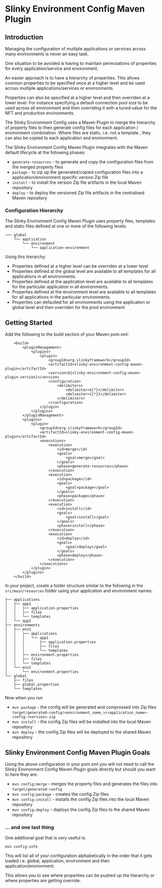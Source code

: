 # Slinky Environment Config Maven Plugin

## Introduction
Managing the configuration of multiple applications or services across many environments is never an easy task. 

One situation to be avoided is having to maintain permutations of properties for every application/service and environment.

An easier approach is to have a hierarchy of properties. This allows common properties to be specified once at a higher level and be used across multiple applications/services or environments. 

Properties can also be specified at a higher level and then overriden at a lower level. For instance specifying a default connection pool size to be used across all environment and then overriding it with a tuned value for the NFT and production environments. 

The Slinky Environment Config uses a Maven Plugin to merge the hierarchy of property files to then generate config files for each application / environment combination. Where files are static, i.e. not a template , they can also be copied to each application and environment.

The Slinky Environment Config Maven Plugin integrates with the Maven default lifecycle at the following phases:
*  `generate-resources`  - to generate and copy the configuration files from the merged property files
 *  `package` - to zip up the generated/copied configuration files into a application/environment specific version Zip file
 *  `install` - to install the version Zip file artifacts in the local Maven repository
 *  `deploy` - to deploy the versioned Zip file artifacts in the centralised Maven repository

### Configuration Hierarchy
The Slinky Environment Config Maven Plugin uses property files, templates and static files defined at one or more of the following levels:

```
─── global
    └── application
        └── environment
            └── application-environment
```


Using this hierarchy:
- Properties defined at a higher level can be overriden at a lower level
- Properties defined at the global level are available to all templates for all applications in all environments.  
- Properties defined at the application level are available to all templates for the particular application in all environments.  
- Properties defined at the environment level are available to all templates for all applications in the particular environments.  
- Properties can defaulted for all environments using the application or global level and then overriden for the prod environment

## Getting Started

Add the following to the build section of your Maven pom.xml:

```
    <build>
        <pluginManagement>
            <plugins>
                <plugin>
                    <groupId>org.slinkyframework</groupId>
                    <artifactId>slinky-environment-config-maven-plugin</artifactId>
                    <version>${slinky-environment-config-maven-plugin.version}</version>
                    <configuration>
                        <delimiters>
                            <delimiter>${*}</delimiter>
                            <delimiter>{{*}}</delimiter>
                        </delimiters>
                    </configuration>
                </plugin>
            </plugins>
        </pluginManagement>
        <plugins>
            <plugin>
                <groupId>org.slinkyframework</groupId>
                <artifactId>slinky-environment-config-maven-plugin</artifactId>
                <executions>
                    <execution>
                        <id>merge</id>
                        <goals>
                            <goal>merge</goal>
                        </goals>
                        <phase>generate-resources</phase>
                    </execution>
                    <execution>
                        <id>package</id>
                        <goals>
                            <goal>package</goal>
                        </goals>
                        <phase>package</phase>
                    </execution>
                    <execution>
                        <id>install</id>
                        <goals>
                            <goal>install</goal>
                        </goals>
                        <phase>install</phase>
                    </execution>
                    <execution>
                        <id>deploy</id>
                        <goals>
                            <goal>deploy</goal>
                        </goals>
                        <phase>deploy</phase>
                    </execution>
                </executions>
            </plugin>
        </plugins>
    </build>
```

In your project, create a folder structure similar to the following in the `src/main/resources` folder using your application and environment names:


```
├── applications
│   ├── app1
│   │   ├── application.properties
│   │   ├── files
│   │   └── templates
│   └── app2
├── environments
│   ├── env1
│   │   ├── applications
│   │   │   └── app1
│   │   │       ├── application.properties
│   │   │       ├── files
│   │   │       └── templates
│   │   ├── environment.properties
│   │   ├── files
│   │   └── templates
│   └── env2
│       └── environment.properties
└── global
    ├── files
    ├── global.properties
    └── templates
```

Now when you run 
- `mvn package` -  the config will be generated and compressed into Zip files `target/generated-config/<environment_name_>/<application_name>-config-<version>.zip`
- `mvn install` - the config Zip files will be installed into the local Maven repository
- `mvn deploy` - the config Zip files will be deployed to the shared Maven repository
 
## Slinky Environment Config Maven Plugin Goals

Using the above configuration in your pom.xml you will not need to call the Slinky Environment Config Maven Plugin goals directly but should you want to here they are:

- `mvn config:merge` - merges the property files and generates the files into `target/generated-config`
- `mvn config:package` - creates the config Zip files
- `mvn config:install` - installs the config Zip files into the local Maven repository
- `mvn config:deploy` - deploys the config Zip files to the shared Maven repository

### ... and one last thing

One additional goal that is *very* useful is:

`mvn config:info` 

This will list all of your configuration alphabetically in the order that it gets loaded i.e. global, application, environment and then application/environment. 

This allows you to see where properties can be pushed up the hierarchy or where properties are getting override.